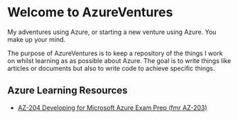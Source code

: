 # Welcome to AzureVentures

My adventures using Azure, or starting a new venture using Azure. You make up your mind.

The purpose of AzureVentures is to keep a repository of the things I work on whilst learning as as possible about Azure. The goal is to write things like articles or documents but also to write code to achieve specific things.

## Azure Learning Resources

- [AZ-204 Developing for Microsoft Azure Exam Prep (fmr AZ-203)](https://www.udemy.com/course/70532-azure/)